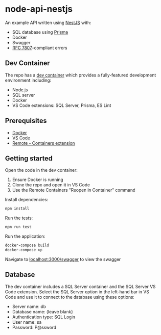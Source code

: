 # node-api-nestjs

An example API written using [NestJS](https://nestjs.com/) with:

- SQL database using [Prisma](https://www.prisma.io/)
- Docker
- Swagger
- [RFC 7807](https://datatracker.ietf.org/doc/html/rfc7807)-compliant errors

## Dev Container

The repo has a [dev container](https://containers.dev/) which provides a fully-featured development environment including:

- Node.js
- SQL server
- Docker
- VS Code extensions: SQL Server, Prisma, ES Lint

## Prerequisites

- [Docker](https://www.docker.com/products/docker-desktop/)
- [VS Code](https://code.visualstudio.com/)
- [Remote - Containers extension](https://marketplace.visualstudio.com/items?itemName=ms-vscode-remote.remote-containers)

## Getting started

Open the code in the dev container:

1. Ensure Docker is running
2. Clone the repo and open it in VS Code
3. Use the Remote Containers "Reopen in Container" command

Install dependencies:

```bash
npm install
```

Run the tests:

```bash
npm run test
```

Run the application:

```bash
docker-compose build
docker-compose up
```

Navigate to [localhost:3000/swagger]() to view the swagger

## Database

The dev container includes a SQL Server container and the SQL Server VS Code extension. Select the SQL Server option in the left-hand bar in VS Code and use it to connect to the database using these options:

- Server name: db
- Database name: {leave blank}
- Authentication type: SQL Login
- User name: sa
- Password: P@ssword